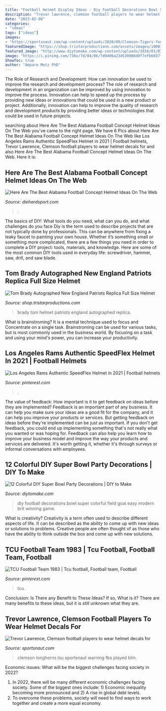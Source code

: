 ```yaml
---
title: "Football Helmet Display Ideas - Diy Football Decorations Bowl Super Colorful Field Goal Easy Modern Brit Winning Game"
description: "Trevor lawrence, clemson football players to wear helmet decals for"
date: "2023-02-08"
categories:
- "ideas"
tags: ["ideas"]
images:
- "https://sportsnaut.com/wp-content/uploads/2020/09/Clemson-Tigers-football-helmet-protests-BLM-Trevor-Lawrence-1024x683.jpg"
featuredImage: "https://shop.tristarproductions.com/assets/images/i0001130.jpg"
featured_image: "http://www.diytomake.com/wp-content/uploads/2016/01/DIY-football-field-goal-posts-bleachers.jpg"
image: "https://i.pinimg.com/736x/7d/04/06/7d0406a234530986d0f7efb6037f2396--football-team.jpg"
ShowToc: true
author: "Amparo Metz PhD"
---
```



The Role of Research and Development: How can innovation be used to improve the research and development process?
The role of research and development in an organization can be improved by using innovation to improve the process. Innovation can help to speed up the process by providing new ideas or innovations that could be used in a new product or project. Additionally, innovation can help to improve the quality of research and development products by providing better ideas or technologies that could be used in future projects.

	

		
searching about Here Are The Best Alabama Football Concept Helmet Ideas On The Web you've came to the right page. We have 6 Pics about Here Are The Best Alabama Football Concept Helmet Ideas On The Web like Los Angeles Rams Authentic SpeedFlex Helmet in 2021 | Football helmets, Trevor Lawrence, Clemson football players to wear helmet decals for and also Here Are The Best Alabama Football Concept Helmet Ideas On The Web. Here it is:
		
    
## Here Are The Best Alabama Football Concept Helmet Ideas On The Web

<img loading=lazy src="https://www.diehardsport.com/wp-content/uploads/2015/09/alabamaconcept1.jpg" onerror="this.onerror=null;this.src='https://tse3.mm.bing.net/th?id=OIP._8BumEIxpo5UrS5cjVCsAAHaHC&amp;pid=15.1';" alt="Here Are The Best Alabama Football Concept Helmet Ideas On The Web">

_Source: diehardsport.com_

>. 

	

The basics of DIY: What tools do you need, what can you do, and what challenges do you face
Diy is the term used to describe projects that are not typically done by professionals. This can be anywhere from fixing a leaky faucet to painting your own house. Whether it’s something small or something more complicated, there are a few things you need in order to complete a DIY project: tools, materials, and knowledge. Here are some of the most common DIY tools used in everyday life: screwdriver, hammer, saw, drill, and saw blade.

    
## Tom Brady Autographed New England Patriots Replica Full Size Helmet

<img loading=lazy src="https://shop.tristarproductions.com/assets/images/i0001130.jpg" onerror="this.onerror=null;this.src='https://tse2.mm.bing.net/th?id=OIP.SMms3PcdQmzf1L0lyQfWbAHaGQ&amp;pid=15.1';" alt="Tom Brady Autographed New England Patriots Replica Full Size Helmet">

_Source: shop.tristarproductions.com_

>brady tom helmet patriots england autographed replica. 

	

What is brainstroming? It is a mental technique used to focus and Concentrate on a single task. Brainstroming can be used for various tasks, but is most commonly used in the business world. By focusing on a task and using your mind's power, you can increase your productivity.

    
## Los Angeles Rams Authentic SpeedFlex Helmet In 2021 | Football Helmets

<img loading=lazy src="https://i.pinimg.com/736x/5b/3c/70/5b3c70621e0b65db735f99d1734d5b76.jpg" onerror="this.onerror=null;this.src='https://tse2.mm.bing.net/th?id=OIP.o7vkGIO3-5WWSSuY8rOwPAHaLH&amp;pid=15.1';" alt="Los Angeles Rams Authentic SpeedFlex Helmet in 2021 | Football helmets">

_Source: pinterest.com_

>. 

	

The value of feedback: How important is it to get feedback on ideas before they are implemented?
Feedback is an important part of any business. It can help you make sure your ideas are a good fit for the company, and it can help you improve your products or services. But getting feedback on ideas before they're implemented can be just as important. If you don't get feedback, you could end up implementing something that's not really what you wanted or was hoping for. Feedback can also help you learn how to improve your business model and improve the way your products and services are delivered. It's worth getting it, whether it's through surveys or informal conversations with employees.

    
## 12 Colorful DIY Super Bowl Party Decorations | DIY To Make

<img loading=lazy src="http://www.diytomake.com/wp-content/uploads/2016/01/DIY-football-field-goal-posts-bleachers.jpg" onerror="this.onerror=null;this.src='https://tse2.mm.bing.net/th?id=OIP.5JwKjwuO9tOB3E4G8Uz02wHaKh&amp;pid=15.1';" alt="12 Colorful DIY Super Bowl Party Decorations | DIY to Make">

_Source: diytomake.com_

>diy football decorations bowl super colorful field goal easy modern brit winning game. 

	

What is creativity?
Creativity is a term often used to describe different aspects of life. It can be described as the ability to come up with new ideas or solutions to problems. Creative people are often thought of as those who have the ability to think outside the box and come up with new solutions.

    
## TCU Football Team 1983 | Tcu Football, Football Team, Football

<img loading=lazy src="https://i.pinimg.com/736x/7d/04/06/7d0406a234530986d0f7efb6037f2396--football-team.jpg" onerror="this.onerror=null;this.src='https://tse4.mm.bing.net/th?id=OIP.3h93zgsqBQcAFgLTl1KhMAHaEZ&amp;pid=15.1';" alt="TCU Football Team 1983 | Tcu football, Football team, Football">

_Source: pinterest.com_

>tcu. 

	

Conclusion: Is There any Benefit to These Ideas? If so, What is it?
There are many benefits to these ideas, but it is still unknown what they are.

    
## Trevor Lawrence, Clemson Football Players To Wear Helmet Decals For

<img loading=lazy src="https://sportsnaut.com/wp-content/uploads/2020/09/Clemson-Tigers-football-helmet-protests-BLM-Trevor-Lawrence-1024x683.jpg" onerror="this.onerror=null;this.src='https://tse4.mm.bing.net/th?id=OIP.FS8Q19EwbwGIDXLhxp2wVQHaE8&amp;pid=15.1';" alt="Trevor Lawrence, Clemson football players to wear helmet decals for">

_Source: sportsnaut.com_

>clemson longhorns lsu sportsnaut warning fbs played blm. 

	

Economic issues: What will be the biggest challenges facing society in 2022?
1. In 2022, there will be many different economic challenges facing society. Some of the biggest ones include: 1) Economic inequality becoming more pronounced and 2) A rise in global debt levels.
2. To overcome these problems, society will need to find ways to work together and create a more equal economy.

